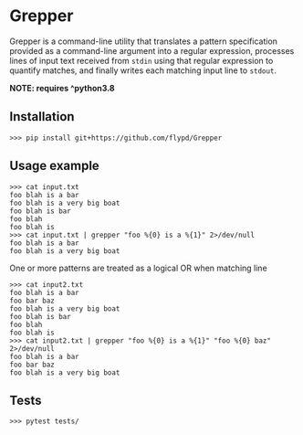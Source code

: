 # Grepper

Grepper is a command-line utility that translates a pattern
specification provided as a command-line argument into
a regular expression, processes lines of input text received
from `stdin` using that regular expression to quantify matches,
and finally writes each matching input line to `stdout`.

**NOTE: requires ^python3.8**

## Installation

```
>>> pip install git+https://github.com/flypd/Grepper
```

## Usage example
```
>>> cat input.txt
foo blah is a bar
foo blah is a very big boat
foo blah is bar
foo blah
foo blah is
>>> cat input.txt | grepper "foo %{0} is a %{1}" 2>/dev/null
foo blah is a bar
foo blah is a very big boat
```

One or more patterns are treated as a logical OR when matching line

```
>>> cat input2.txt
foo blah is a bar
foo bar baz
foo blah is a very big boat
foo blah is bar
foo blah
foo blah is
>>> cat input2.txt | grepper "foo %{0} is a %{1}" "foo %{0} baz" 2>/dev/null
foo blah is a bar
foo bar baz
foo blah is a very big boat
```


## Tests

```
>>> pytest tests/
```
